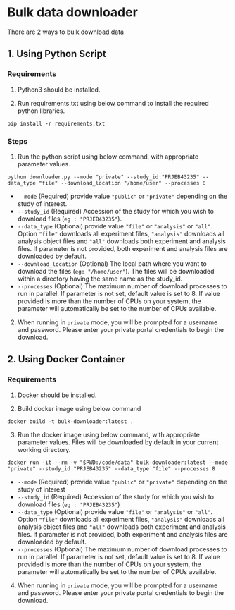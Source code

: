 # Bulk data downloader

There are 2 ways to bulk download data

## 1. Using Python Script

### Requirements

1. Python3 should be installed.

2. Run requirements.txt using below command to install the required python libraries.

```
pip install -r requirements.txt
```

### Steps

1. Run the python script using below command, with appropriate parameter values.
  
```
python downloader.py --mode "private" --study_id "PRJEB43235" --data_type "file" --download_location "/home/user" --processes 8
```

* `--mode` (Required) provide value `"public"` or  `"private"` depending on the study of interest.
* `--study_id` (Required) Accession of the study for which you wish to download files (`eg : "PRJEB43235"`).
* `--data_type` (Optional) provide value `"file"` or  `"analysis"` or `"all"`. Option `"file"` downloads all experiment files, `"analysis"` downloads all analysis object files and `"all"` downloads both experiment and analysis files. If parameter is not provided, both experiment and analysis files are downloaded by default.
* `--download_location` (Optional) The local path where you want to download the files (`eg: "/home/user"`). The files will be downloaded within a directory having the same name as the study_id.
* `--processes` (Optional) The maximum number of download processes to run in parallel. If parameter is not set, default value is set to 8. If value provided is more than the number of CPUs on your system, the parameter will automatically be set to the number of CPUs available.

2. When running in `private` mode, you will be prompted for a username and password. Please enter your private portal credentials to begin the download.

## 2. Using Docker Container

### Requirements

1. Docker should be installed.

2. Build docker image using below command

```
docker build -t bulk-downloader:latest .
```

3. Run the docker image using below command, with appropriate parameter values. Files will be downloaded by default in your current working directory.

```
docker run -it --rm -v "$PWD:/code/data" bulk-downloader:latest --mode "private" --study_id "PRJEB43235" --data_type "file" --processes 8
```

* `--mode` (Required) provide value `"public"` or  `"private"` depending on the study of interest
* `--study_id` (Required) Accession of the study for which you wish to download files (`eg : "PRJEB43235"`)
* `--data_type` (Optional) provide value `"file"` or  `"analysis"` or `"all"`. Option `"file"` downloads all experiment files, `"analysis"` downloads all analysis object files and `"all"` downloads both experiment and analysis files. If parameter is not provided, both experiment and analysis files are downloaded by default.
* `--processes` (Optional) The maximum number of download processes to run in parallel. If parameter is not set, default value is set to 8. If value provided is more than the number of CPUs on your system, the parameter will automatically be set to the number of CPUs available.

4. When running in `private` mode, you will be prompted for a username and password. Please enter your private portal credentials to begin the download.